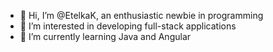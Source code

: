 - 👋 Hi, I’m @EtelkaK, an enthusiastic newbie in programming
- 👀 I’m interested in developing full-stack applications
- 🌱 I’m currently learning Java and Angular

<!---
EtelkaK/EtelkaK is a ✨ special ✨ repository because its `README.md` (this file) appears on your GitHub profile.
You can click the Preview link to take a look at your changes.
--->
